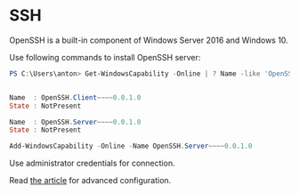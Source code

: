 SSH
===

OpenSSH is a built-in component of Windows Server 2016 and Windows 10.

Use following commands to install OpenSSH server:

```powershell
PS C:\Users\anton> Get-WindowsCapability -Online | ? Name -like 'OpenSSH*'


Name  : OpenSSH.Client~~~~0.0.1.0
State : NotPresent

Name  : OpenSSH.Server~~~~0.0.1.0
State : NotPresent
```

```powershell
Add-WindowsCapability -Online -Name OpenSSH.Server~~~~0.0.1.0
```

Use administrator credentials for connection.

Read [the article](https://blogs.msdn.microsoft.com/powershell/2017/12/15/using-the-openssh-beta-in-windows-10-fall-creators-update-and-windows-server-1709/) for advanced configuration.
